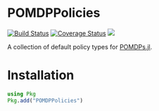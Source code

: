 # POMDPPolicies

[![Build Status](https://travis-ci.org/JuliaPOMDP/POMDPPolicies.jl.svg?branch=master)](https://travis-ci.org/JuliaPOMDP/POMDPPolicies.jl)
[![Coverage Status](https://coveralls.io/repos/github/JuliaPOMDP/POMDPPolicies.jl/badge.svg?branch=master)](https://coveralls.io/github/JuliaPOMDP/POMDPPolicies.jl?branch=master)
[![](https://img.shields.io/badge/docs-latest-blue.svg)](https://JuliaPOMDP.github.io/POMDPPolicies.jl/latest)

A collection of default policy types for [POMDPs.jl](https://github.com/JuliaPOMDP/POMDPs.jl).

# Installation

```julia
using Pkg
Pkg.add("POMDPPolicies")
```